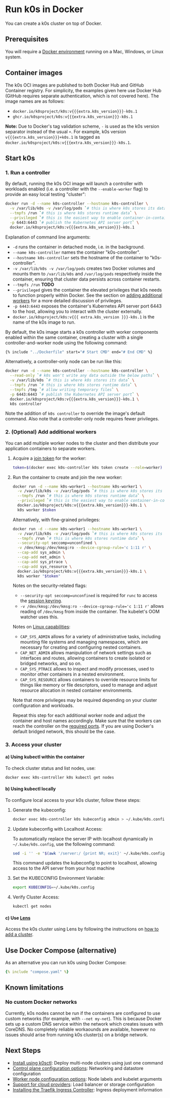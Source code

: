 # Run k0s in Docker

You can create a k0s cluster on top of Docker.

## Prerequisites

You will require a [Docker environment](https://docs.docker.com/get-docker/) running on a Mac, Windows, or Linux system.

## Container images

The k0s OCI images are published to both Docker Hub and GitHub Container
registry. For simplicity, the examples given here use Docker Hub (GitHub
requires separate authentication, which is not covered here). The image names
are as follows:

- `docker.io/k0sproject/k0s:v{{{extra.k8s_version}}}-k0s.1`
- `ghcr.io/k0sproject/k0s:v{{{extra.k8s_version}}}-k0s.1`

**Note:** Due to Docker's tag validation scheme, `-` is used as the k0s version
separator instead of the usual `+`. For example, k0s version
`v{{{extra.k8s_version}}}+k0s.1` is tagged as
`docker.io/k0sproject/k0s:v{{{extra.k8s_version}}}-k0s.1`.

## Start k0s

### 1. Run a controller

By default, running the k0s OCI image will launch a controller with workloads
enabled (i.e. a controller with the `--enable-worker` flag) to provide an easy
local testing "cluster":

```sh
docker run -d --name k0s-controller --hostname k0s-controller \
  -v /var/lib/k0s -v /var/log/pods `# this is where k0s stores its data` \
  --tmpfs /run `# this is where k0s stores runtime data` \
  --privileged `# this is the easiest way to enable container-in-container workloads` \
  -p 6443:6443 `# publish the Kubernetes API server port` \
  docker.io/k0sproject/k0s:v{{{extra.k8s_version}}}-k0s.1
```

Explanation of command line arguments:

- `-d` runs the container in detached mode, i.e. in the background.
- `--name k0s-controller` names the container "k0s-controller".
- `--hostname k0s-controller` sets the hostname of the container to
  "k0s-controller".
- `-v /var/lib/k0s -v /var/log/pods` creates two Docker volumes and mounts them
  to `/var/lib/k0s` and `/var/log/pods` respectively inside the container,
  ensuring that cluster data persists across container restarts.
- `--tmpfs /run` **TODO**
- `--privileged` gives the container the elevated privileges that k0s needs to
  function properly within Docker. See the section on [adding additional
  workers](#2-optional-add-additional-workers) for a more detailed discussion of
  privileges.
- `-p 6443:6443` exposes the container's Kubernetes API server port 6443 to the
  host, allowing you to interact with the cluster externally.
- `docker.io/k0sproject/k0s:v{{{ extra.k8s_version }}}-k0s.1` is the name of the
  k0s image to run.

By default, the k0s image starts a k0s controller with worker components enabled
within the same container, creating a cluster with a single
controller-and-worker node using the following command:

```Dockerfile
{% include "../Dockerfile" start="# Start CMD" end="# End CMD" %}
```

Alternatively, a controller-only node can be run like this:

```sh
docker run -d --name k0s-controller --hostname k0s-controller \
  --read-only `# k0s won't write any data outside the below paths` \
  -v /var/lib/k0s `# this is where k0s stores its data` \
  --tmpfs /run `# this is where k0s stores runtime data` \
  --tmpfs /tmp `# allow writing temporary files` \
  -p 6443:6443 `# publish the Kubernetes API server port` \
  docker.io/k0sproject/k0s:v{{{extra.k8s_version}}}-k0s.1 \
  k0s controller
```

Note the addition of `k0s controller` to override the image's default command.
Also note that a controller-only node requires fewer privileges.

### 2. (Optional) Add additional workers

You can add multiple worker nodes to the cluster and then distribute your
application containers to separate workers.

1. Acquire a [join token](k0s-multi-node.md#3-create-a-join-token) for the
   worker:

   ```sh
   token=$(docker exec k0s-controller k0s token create --role=worker)
   ```

2. Run the container to create and join the new worker:

   ```sh
   docker run -d --name k0s-worker1 --hostname k0s-worker1 \
     -v /var/lib/k0s -v /var/log/pods `# this is where k0s stores its data` \
     --tmpfs /run `# this is where k0s stores runtime data` \
     --privileged `# this is the easiest way to enable container-in-container workloads` \
     docker.io/k0sproject/k0s:v{{{extra.k8s_version}}}-k0s.1 \
     k0s worker $token
   ```

   Alternatively, with fine-grained privileges:
   <!--
     This setup is partly repeated in compose.yaml. So if things change here,
     they should probably be reflected in compose.yaml as well.

     Ideally, this example would show a setup with a read-only root file system.
     Unfortunately, the entrypoint's DNS fixup needs to modify /etc/resolv.conf,
     so this is not an option at this time. The entrypoint could perhaps try to
     overmount /etc/resolv.conf, but that stunt is left for the future.
     Additional paths that should then be added as tmpfs:
     - /tmp
     - /etc/cni/net.d
     - /opt/cni/bin
   -->

   ```sh
   docker run -d --name k0s-worker1 --hostname k0s-worker1 \
     -v /var/lib/k0s -v /var/log/pods `# this is where k0s stores its data` \
     --tmpfs /run `# this is where k0s stores runtime data` \
     --security-opt seccomp=unconfined \
     -v /dev/kmsg:/dev/kmsg:ro --device-cgroup-rule='c 1:11 r' \
     --cap-add sys_admin \
     --cap-add net_admin \
     --cap-add sys_ptrace \
     --cap-add sys_resource \
     docker.io/k0sproject/k0s:v{{{extra.k8s_version}}}-k0s.1 \
     k0s worker "$token"
   ```

   Notes on the security-related flags:

   - `--security-opt seccomp=unconfined` is required for `runc` to access the
     [session keyring].
   - `-v /dev/kmsg:/dev/kmsg:ro --device-cgroup-rule='c 1:11 r'` allows reading
     of `/dev/kmsg` from inside the container. The kubelet's OOM watcher uses
     this.
     <!-- check device type via `stat -c %Hr:%Lr /dev/kmsg`. -->
     <!--
       Upstream reference: https://github.com/euank/go-kmsg-parser/blob/v2.0.0/kmsgparser/kmsgparser.go#L60
       Also relevant: KubeletInUserNamespace feature gate (alpha since v1.22)
       https://kubernetes.io/docs/tasks/administer-cluster/kubelet-in-userns/
     -->

   Notes on [Linux capabilities]:

   - `CAP_SYS_ADMIN` allows for a variety of administrative tasks, including
     mounting file systems and managing namespaces, which are necessary for
     creating and configuring nested containers.
   - `CAP_NET_ADMIN` allows manipulation of network settings such as interfaces
     and routes, allowing containers to create isolated or bridged networks, and
     so on.
   - `CAP_SYS_PTRACE` allows to inspect and modify processes, used to monitor
     other containers in a nested environment.
     <!--
       Omitting this results in not being able to start containers
       ("RunContainerError")
     -->
   - `CAP_SYS_RESOURCE` allows containers to override resource limits for things
     like memory or file descriptors, used to manage and adjust resource
     allocation in nested container environments.
     <!--
       Omitting this results in "runc create failed: unable to start container
       process: can't get final child's PID from pipe: EOF: unknown"
     -->

   Note that more privileges may be required depending on your cluster
   configuration and workloads.

   Repeat this step for each additional worker node and adjust the container and
   host names accordingly. Make sure that the workers can reach the controller
   on the [required ports]. If you are using Docker's default bridged network,
   this should be the case.

[session keyring]: https://www.man7.org/linux/man-pages/man7/session-keyring.7.html
[Linux capabilities]: https://www.man7.org/linux/man-pages/man7/capabilities.7.html
[required ports]: networking.md#controller-worker-communication

### 3. Access your cluster

#### a) Using kubectl within the container

To check cluster status and list nodes, use:

```sh
docker exec k0s-controller k0s kubectl get nodes
```

#### b) Using kubectl locally

To configure local access to your k0s cluster, follow these steps:

1. Generate the kubeconfig:

    ```sh
    docker exec k0s-controller k0s kubeconfig admin > ~/.kube/k0s.config
    ```

2. Update kubeconfig with Localhost Access:

    To automatically replace the server IP with localhost dynamically in `~/.kube/k0s.config`, use the following command:

    ```sh
    sed -i '' -e "$(awk '/server:/ {print NR; exit}' ~/.kube/k0s.config)s|https://.*:6443|https://localhost:6443|" ~/.kube/k0s.config
    ```

    This command updates the kubeconfig to point to localhost, allowing access to the API server from your host machine

3. Set the KUBECONFIG Environment Variable:

    ```sh
    export KUBECONFIG=~/.kube/k0s.config
    ```

4. Verify Cluster Access:

    ```sh
    kubectl get nodes
    ```

#### c) Use [Lens]

Access the k0s cluster using Lens by following the instructions on [how to add a
cluster].

[Lens]: https://k8slens.dev/
[how to add a cluster]: https://docs.k8slens.dev/getting-started/add-cluster/

## Use Docker Compose (alternative)

As an alternative you can run k0s using Docker Compose:

<!-- Kept in its own file to ease local testing. -->
```yaml
{% include "compose.yaml" %}
```

## Known limitations

### No custom Docker networks

Currently, k0s nodes cannot be run if the containers are configured to use custom networks (for example, with `--net my-net`). This is because Docker sets up a custom DNS service within the network which creates issues with CoreDNS. No completely reliable workaounds are available, however no issues should arise from running k0s cluster(s) on a bridge network.

## Next Steps

- [Install using k0sctl](k0sctl-install.md): Deploy multi-node clusters using just one command
- [Control plane configuration options](configuration.md): Networking and datastore configuration
- [Worker node configuration options](worker-node-config.md): Node labels and kubelet arguments
- [Support for cloud providers](cloud-providers.md): Load balancer or storage configuration
- [Installing the Traefik Ingress Controller](examples/traefik-ingress.md): Ingress deployment information
